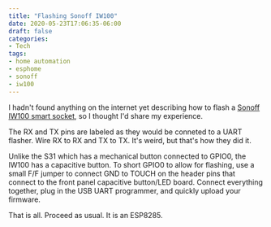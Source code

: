```yaml
---
title: "Flashing Sonoff IW100"
date: 2020-05-23T17:06:35-06:00
draft: false
categories:
- Tech
tags:
- home automation
- esphome
- sonoff
- iw100
---
```


I hadn't found anything on the internet yet describing how to flash a [Sonoff IW100 smart socket](https://www.itead.cc/sonoff-iw100-iw101.html), so I thought I'd share my experience.

<!--more-->

The RX and TX pins are labeled as they would be conneted to a UART flasher. Wire RX to RX and TX to TX. It's weird, but that's how they did it.

Unlike the S31 which has a mechanical button connected to GPIO0, the IW100 has a capacitive button. To short GPIO0 to allow for flashing, use a small F/F jumper to connect GND to TOUCH on the header pins that connect to the front panel capacitive button/LED board. Connect everything together, plug in the USB UART programmer, and quickly upload your firmware.

That is all. Proceed as usual. It is an ESP8285.